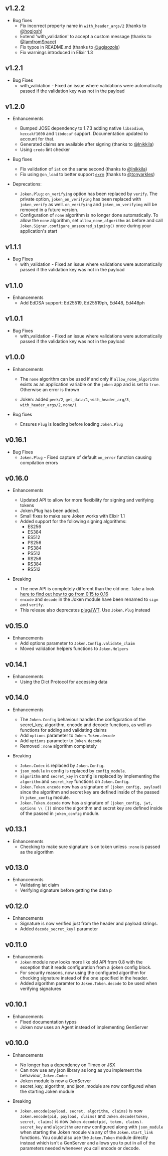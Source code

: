 ## v1.2.2

* Bug fixes
    - Fix incorrect property name in `with_header_args/2` (thanks to [@hogjosh](https://github.com/hogjosh))
    - Extend 'with_validation' to accept a custom message (thanks to [@IamfromSpace](https://github.com/IamfromSpace))
    - Fix typos in README.md (thanks to [@ugisozols](https://github.com/ugisozols))
    - Fix warnings introduced in Elixir 1.3

## v1.2.1

* Bug Fixes
    - with_validation - Fixed an issue where validations were automatically passed if the validation key was not in the payload

## v1.2.0

* Enhancements
    - Bumped JOSE dependency to 1.7.3 adding native `libsodium`, `keccakf1600` and `libdecaf` support. Documentation updated to account for that.
    - Generated claims are available after signing (thanks to [@lnikkila](https://github.com/lnikkila))
    - Using `credo` lint checker

* Bug fixes
    - Fix validation of `iat` on the same second (thanks to [@lnikkila](https://github.com/lnikkila))
    - Fix using `@on_load` to better support [`exrm`](https://github.com/bitwalker/exrm) (thanks to [@tonyarkles](https://github.com/tonyarkles))

* Deprecations:
    - `Joken.Plug`: `on_verifying` option has been replaced by `verify`. The private option, `joken_on_verifying` has been replaced with `joken_verify` as well.
      `on_verifying` and `joken_on_verifying` will be removed in a future version.
    - Configuration of `none` algorithm is no longer done automatically. To allow the `none` algorithm, set `allow_none_algorithm` as before and call `Joken.Signer.configure_unsecured_signing()` once during your application's start

## v1.1.1

* Bug Fixes
    - with_validation - Fixed an issue where validations were automatically passed if the validation key was not in the payload

## v1.1.0

* Enhancements
    - Add EdDSA support: Ed25519, Ed25519ph, Ed448, Ed448ph

## v1.0.1

* Bug Fixes
    * with_validation - Fixed an issue where validations were automatically passed if the validation key was not in the payload

## v1.0.0

* Enhancements
    * The `none` algorithm can be used if and only if `allow_none_algorithm` exists as an application variable on the `joken` app and is set to `true`. Otherwise an error is thrown

    * Joken: added `peek/2`, `get_data/1`, `with_header_arg/3`, `with_header_args/2`, `none/1`

* Bug fixes
    * Ensures `Plug` is loading before loading `Joken.Plug`

## v0.16.1

* Bug Fixes
    * `Joken.Plug` - Fixed capture of default `on_error` function causing compilation errors

## v0.16.0

* Enhancements
    * Updated API to allow for more flexibility for signing and verifying tokens
    * Joken.Plug has been added.
    * Small fixes to make sure Joken works with Elixir 1.1
    * Added support for the following signing algorithms:
        * ES256
        * ES384
        * ES512
        * PS256
        * PS384
        * PS512
        * RS256
        * RS384
        * RS512

* Breaking
    * The new API is completely different than the old one. Take a look [here to find out how to go from 0.15 to 0.16](https://github.com/bryanjos/joken/wiki/Moving-from-0.15-to-0.16)
    * `encode` and `decode` in the Joken module have been renamed to `sign` and `verify`.
    * This release also deprecates [plugJWT](https://hex.pm/packages/plug_jwt). Use `Joken.Plug` instead

## v0.15.0

* Enhancements
    * Add options parameter to `Joken.Config.validate_claim`
    * Moved validation helpers functions to `Joken.Helpers`

## v0.14.1

* Enhancements
    * Using the Dict Protocol for accessing data

## v0.14.0

* Enhancements
    * The `Joken.Config` behaviour handles the configuration of the secret_key, algorithm, encode and decode functions, as well as functions for adding and validating claims
    * Add `options` parameter to `Joken.Token.decode`
    * Add `options` parameter to `Joken.decode`
    * Removed `:none` algorithm completely

* Breaking
    * `Joken.Codec` is replaced by `Joken.Config`.
    * `json_module` in config is replaced by `config_module`.
    * `algorithm` and `secret_key` in config is replaced by implementing the `algorithm` and `secret_key` functions on `Joken.Config`.
    * `Joken.Token.encode` now has a signature of `(joken_config, payload)` since the algorithm and secret key are defined inside of the passed in `joken_config` module.
    * `Joken.Token.decode` now has a signature of `(joken_config, jwt, options \\ [])` since the algorithm and secret key are defined inside of the passed in `joken_config` module.

## v0.13.1

* Enhancements
    * Checking to make sure signature is on token unless `:none` is passed as the algorithm

## v0.13.0

* Enhancements
    * Validating iat claim
    * Verifying signature before getting the data
p
## v0.12.0

* Enhancements
    * Signature is now verified just from the header and payload strings.
    * Added `decode_secret_key?` parameter

## v0.11.0

* Enhancements
    * `Joken` module now looks more like old API from 0.8 with the exception that it reads configuration from a :joken config block.
    * For security reasons, now using the configured algorithm for checking signature instead of the one specified in the header.
    * Added algorithm paramter to `Joken.Token.decode` to be used when verifying signatures

## v0.10.1

* Enhancements
    * Fixed documentation typos
    * Joken now uses an Agent instead of implementing GenServer


## v0.10.0

* Enhancements
    * No longer has a dependency on Timex or JSX
    * Can now use any json library as long as you implement the behaviour, `Joken.Codec`
    * Joken module is now a GenServer
    * secret_key, algorithm, and json_module are now configured when the starting Joken module

* Breaking
    * `Joken.encode(payload, secret, algorithm, claims)` is now `Joken.encode(pid, payload, claims)` and `Joken.decode(token, secret, claims)` is now `Joken.decode(pid, token, claims)`. `secret_key` and `algorithm` are now configured along with `json_module` when starting the Joken module via any of the `Joken.start_link` functions. You could also use the `Joken.Token` module directly instead which isn't a GenServer and allows you to put in all of the parameters needed whenever you call encode or decode.
